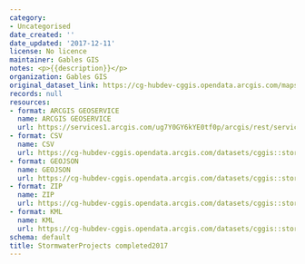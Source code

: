 ```yaml
---
category:
- Uncategorised
date_created: ''
date_updated: '2017-12-11'
license: No licence
maintainer: Gables GIS
notes: <p>{{description}}</p>
organization: Gables GIS
original_dataset_link: https://cg-hubdev-cggis.opendata.arcgis.com/maps/cggis::stormwaterprojects-completed2017
records: null
resources:
- format: ARCGIS GEOSERVICE
  name: ARCGIS GEOSERVICE
  url: https://services1.arcgis.com/ug7Y0GY6kYE0tf0p/arcgis/rest/services/Completed_Stormwater_Projects/FeatureServer/0
- format: CSV
  name: CSV
  url: https://cg-hubdev-cggis.opendata.arcgis.com/datasets/cggis::stormwaterprojects-completed2017.csv?outSR=%7B%22latestWkid%22%3A4326%2C%22wkid%22%3A4326%7D
- format: GEOJSON
  name: GEOJSON
  url: https://cg-hubdev-cggis.opendata.arcgis.com/datasets/cggis::stormwaterprojects-completed2017.geojson?outSR=%7B%22latestWkid%22%3A4326%2C%22wkid%22%3A4326%7D
- format: ZIP
  name: ZIP
  url: https://cg-hubdev-cggis.opendata.arcgis.com/datasets/cggis::stormwaterprojects-completed2017.zip?outSR=%7B%22latestWkid%22%3A4326%2C%22wkid%22%3A4326%7D
- format: KML
  name: KML
  url: https://cg-hubdev-cggis.opendata.arcgis.com/datasets/cggis::stormwaterprojects-completed2017.kml?outSR=%7B%22latestWkid%22%3A4326%2C%22wkid%22%3A4326%7D
schema: default
title: StormwaterProjects completed2017
---
```

